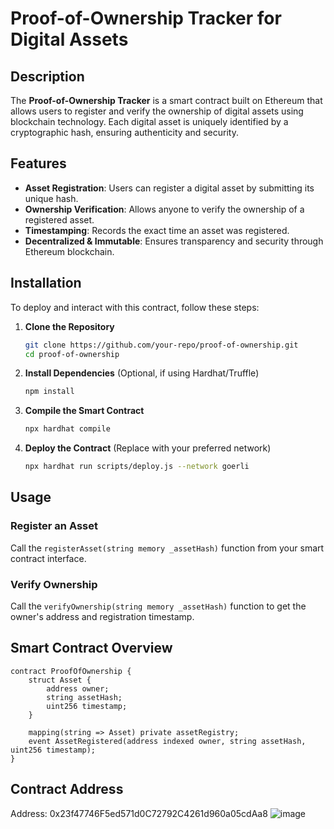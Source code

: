 # Proof-of-Ownership Tracker for Digital Assets

## Description
The **Proof-of-Ownership Tracker** is a smart contract built on Ethereum that allows users to register and verify the ownership of digital assets using blockchain technology. Each digital asset is uniquely identified by a cryptographic hash, ensuring authenticity and security.

## Features
- **Asset Registration**: Users can register a digital asset by submitting its unique hash.
- **Ownership Verification**: Allows anyone to verify the ownership of a registered asset.
- **Timestamping**: Records the exact time an asset was registered.
- **Decentralized & Immutable**: Ensures transparency and security through Ethereum blockchain.

## Installation
To deploy and interact with this contract, follow these steps:

1. **Clone the Repository**
   ```sh
   git clone https://github.com/your-repo/proof-of-ownership.git
   cd proof-of-ownership
   ```

2. **Install Dependencies** (Optional, if using Hardhat/Truffle)
   ```sh
   npm install
   ```

3. **Compile the Smart Contract**
   ```sh
   npx hardhat compile
   ```

4. **Deploy the Contract** (Replace with your preferred network)
   ```sh
   npx hardhat run scripts/deploy.js --network goerli
   ```

## Usage

### Register an Asset
Call the `registerAsset(string memory _assetHash)` function from your smart contract interface.

### Verify Ownership
Call the `verifyOwnership(string memory _assetHash)` function to get the owner's address and registration timestamp.

## Smart Contract Overview
```solidity
contract ProofOfOwnership {
    struct Asset {
        address owner;
        string assetHash;
        uint256 timestamp;
    }

    mapping(string => Asset) private assetRegistry;
    event AssetRegistered(address indexed owner, string assetHash, uint256 timestamp);
}
```

## Contract Address
Address: 0x23f47746F5ed571d0C72792C4261d960a05cdAa8
![image](https://github.com/user-attachments/assets/673ff60d-7bce-435f-949f-556d7df884ec)

